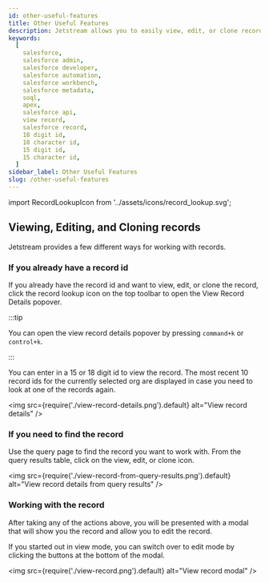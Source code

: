 ```yaml
---
id: other-useful-features
title: Other Useful Features
description: Jetstream allows you to easily view, edit, or clone records in Salesforce.
keywords:
  [
    salesforce,
    salesforce admin,
    salesforce developer,
    salesforce automation,
    salesforce workbench,
    salesforce metadata,
    soql,
    apex,
    salesforce api,
    view record,
    salesforce record,
    18 digit id,
    18 character id,
    15 digit id,
    15 character id,
  ]
sidebar_label: Other Useful Features
slug: /other-useful-features
---
```


import RecordLookupIcon from '../assets/icons/record_lookup.svg';

## Viewing, Editing, and Cloning records

Jetstream provides a few different ways for working with records.

### If you already have a record id

If you already have the record id and want to view, edit, or clone the record, click the <RecordLookupIcon className="icon inline" /> record lookup icon on the top toolbar to open the View Record Details popover.

:::tip

You can open the view record details popover by pressing `command+k` or `control+k`.

:::

You can enter in a 15 or 18 digit id to view the record. The most recent 10 record ids for the currently selected org are displayed in case you need to look at one of the records again.

<img src={require('./view-record-details.png').default} alt="View record details" />

### If you need to find the record

Use the query page to find the record you want to work with. From the query results table, click on the view, edit, or clone icon.

<img src={require('./view-record-from-query-results.png').default} alt="View record details from query results" />

### Working with the record

After taking any of the actions above, you will be presented with a modal that will show you the record and allow you to edit the record.

If you started out in view mode, you can switch over to edit mode by clicking the buttons at the bottom of the modal.

<img src={require('./view-record.png').default} alt="View record modal" />
